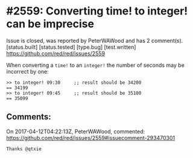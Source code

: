 
#2559: Converting time! to integer! can be imprecise
================================================================================
Issue is closed, was reported by PeterWAWood and has 2 comment(s).
[status.built] [status.tested] [type.bug] [test.written]
<https://github.com/red/red/issues/2559>

When converting a ```time!``` to an ```integer!``` the number of seconds may be incorrect by one:

```
>> to integer! 09:30     ;; result should be 34200
== 34199
>> to integer! 09:45     ;; result should be 35100
== 35099
```


Comments:
--------------------------------------------------------------------------------

On 2017-04-12T04:22:13Z, PeterWAWood, commented:
<https://github.com/red/red/issues/2559#issuecomment-293470301>

    Thanks @qtxie

